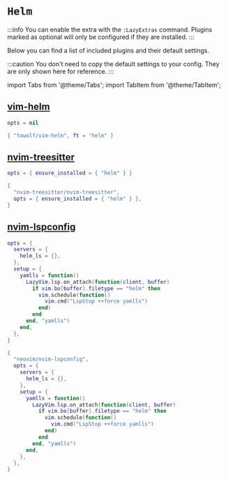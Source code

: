 # `Helm`

<!-- plugins:start -->

:::info
You can enable the extra with the `:LazyExtras` command.
Plugins marked as optional will only be configured if they are installed.
:::

Below you can find a list of included plugins and their default settings.

:::caution
You don't need to copy the default settings to your config.
They are only shown here for reference.
:::

import Tabs from '@theme/Tabs';
import TabItem from '@theme/TabItem';

## [vim-helm](https://github.com/towolf/vim-helm)

<Tabs>

<TabItem value="opts" label="Options">

```lua
opts = nil
```

</TabItem>


<TabItem value="code" label="Full Spec">

```lua
{ "towolf/vim-helm", ft = "helm" }
```

</TabItem>

</Tabs>

## [nvim-treesitter](https://github.com/nvim-treesitter/nvim-treesitter)

<Tabs>

<TabItem value="opts" label="Options">

```lua
opts = { ensure_installed = { "helm" } }
```

</TabItem>


<TabItem value="code" label="Full Spec">

```lua
{
  "nvim-treesitter/nvim-treesitter",
  opts = { ensure_installed = { "helm" } },
}
```

</TabItem>

</Tabs>

## [nvim-lspconfig](https://github.com/neovim/nvim-lspconfig)

<Tabs>

<TabItem value="opts" label="Options">

```lua
opts = {
  servers = {
    helm_ls = {},
  },
  setup = {
    yamlls = function()
      LazyVim.lsp.on_attach(function(client, buffer)
        if vim.bo[buffer].filetype == "helm" then
          vim.schedule(function()
            vim.cmd("LspStop ++force yamlls")
          end)
        end
      end, "yamlls")
    end,
  },
}
```

</TabItem>


<TabItem value="code" label="Full Spec">

```lua
{
  "neovim/nvim-lspconfig",
  opts = {
    servers = {
      helm_ls = {},
    },
    setup = {
      yamlls = function()
        LazyVim.lsp.on_attach(function(client, buffer)
          if vim.bo[buffer].filetype == "helm" then
            vim.schedule(function()
              vim.cmd("LspStop ++force yamlls")
            end)
          end
        end, "yamlls")
      end,
    },
  },
}
```

</TabItem>

</Tabs>

<!-- plugins:end -->
